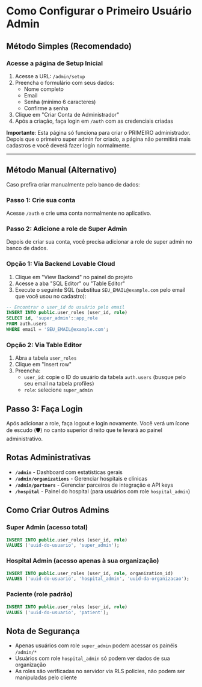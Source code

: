 # Como Configurar o Primeiro Usuário Admin

## Método Simples (Recomendado)

### Acesse a página de Setup Inicial
1. Acesse a URL: `/admin/setup`
2. Preencha o formulário com seus dados:
   - Nome completo
   - Email
   - Senha (mínimo 6 caracteres)
   - Confirme a senha
3. Clique em "Criar Conta de Administrador"
4. Após a criação, faça login em `/auth` com as credenciais criadas

**Importante**: Esta página só funciona para criar o PRIMEIRO administrador. Depois que o primeiro super admin for criado, a página não permitirá mais cadastros e você deverá fazer login normalmente.

---

## Método Manual (Alternativo)

Caso prefira criar manualmente pelo banco de dados:

### Passo 1: Crie sua conta
Acesse `/auth` e crie uma conta normalmente no aplicativo.

### Passo 2: Adicione a role de Super Admin
Depois de criar sua conta, você precisa adicionar a role de super admin no banco de dados.

### Opção 1: Via Backend Lovable Cloud
1. Clique em "View Backend" no painel do projeto
2. Acesse a aba "SQL Editor" ou "Table Editor"
3. Execute o seguinte SQL (substitua `SEU_EMAIL@example.com` pelo email que você usou no cadastro):

```sql
-- Encontrar o user_id do usuário pelo email
INSERT INTO public.user_roles (user_id, role)
SELECT id, 'super_admin'::app_role
FROM auth.users
WHERE email = 'SEU_EMAIL@example.com';
```

### Opção 2: Via Table Editor
1. Abra a tabela `user_roles`
2. Clique em "Insert row"
3. Preencha:
   - `user_id`: copie o ID do usuário da tabela `auth.users` (busque pelo seu email na tabela profiles)
   - `role`: selecione `super_admin`

## Passo 3: Faça Login
Após adicionar a role, faça logout e login novamente. Você verá um ícone de escudo (🛡️) no canto superior direito que te levará ao painel administrativo.

## Rotas Administrativas

- **`/admin`** - Dashboard com estatísticas gerais
- **`/admin/organizations`** - Gerenciar hospitais e clínicas  
- **`/admin/partners`** - Gerenciar parceiros de integração e API keys
- **`/hospital`** - Painel do hospital (para usuários com role `hospital_admin`)

## Como Criar Outros Admins

### Super Admin (acesso total)
```sql
INSERT INTO public.user_roles (user_id, role)
VALUES ('uuid-do-usuario', 'super_admin');
```

### Hospital Admin (acesso apenas à sua organização)
```sql
INSERT INTO public.user_roles (user_id, role, organization_id)
VALUES ('uuid-do-usuario', 'hospital_admin', 'uuid-da-organizacao');
```

### Paciente (role padrão)
```sql
INSERT INTO public.user_roles (user_id, role)
VALUES ('uuid-do-usuario', 'patient');
```

## Nota de Segurança
- Apenas usuários com role `super_admin` podem acessar os painéis `/admin/*`
- Usuários com role `hospital_admin` só podem ver dados de sua organização
- As roles são verificadas no servidor via RLS policies, não podem ser manipuladas pelo cliente
